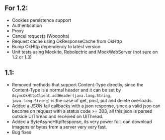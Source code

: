 For 1.2:
---
- Cookies persistence support
- Authentication
- Proxy
- Cancel requests (Wooooha)
- Request cache using OkResponseCache from OkHttp
- Bump OkHttp dependency to latest version
- Unit tests using Mockito, Robolectric and MockWebServer (not sure on 1.2 or 1.3)

1.1:
---
- Removed methods that support Content-Type directly, since the Content-Type is a normal header and it can be set by <code>AsyncOkHttpClient.addHeader(java.lang.String, java.lang.String)</code>
is the case of get, post, put and delete overloads.
- Added a JSON fail callbacks with a json response, since a valid json can become on request with a status code >= 303,
all this json is parsed outside UIThread and received on UIThread.
- Added a ByteAsyncHttpResponse, its very power full, can download imagens or bytes from a server very very fast.
- Bug fixes
